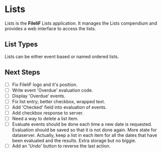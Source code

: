 # Lists

Lists is the **FileliF** Lists application. It manages the Lists compendium and provides a web interface to access the lists.

## List Types

Lists can be either event based or named ordered lists.

## Next Steps

- [ ] Fix FileliF logo and it's position.
- [ ] Write event 'Overdue' evaluation code.
- [ ] Display 'Overdue' events.
- [ ] Fix list entry; better checkbox, wrapped text.
- [ ] Add 'Checked' field into evaluation of events.
- [ ] Add checkbox response to server.
- [ ] Need a way to delete a list item.
- [ ] Evaluate events should be done each time a new date is requested. Evaluation should be saved so that it is not done again. More state for dataserver. Actually, keep a list in each item for all the dates that have been evaluated and the results. Extra storage but no biggie.
- [ ] Add an 'Undo' button to reverse the last action.
